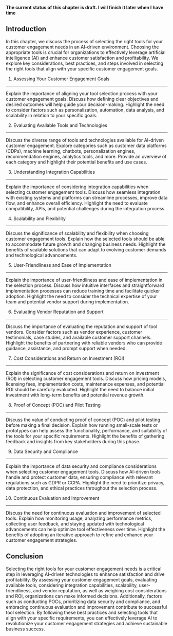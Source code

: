 **The current status of this chapter is draft. I will finish it later when I have time**

Introduction
------------

In this chapter, we discuss the process of selecting the right tools for your customer engagement needs in an AI-driven environment. Choosing the appropriate tools is crucial for organizations to effectively leverage artificial intelligence (AI) and enhance customer satisfaction and profitability. We explore key considerations, best practices, and steps involved in selecting the right tools that align with your specific customer engagement goals.

1. Assessing Your Customer Engagement Goals
-------------------------------------------

Explain the importance of aligning your tool selection process with your customer engagement goals. Discuss how defining clear objectives and desired outcomes will help guide your decision-making. Highlight the need to consider factors such as personalization, automation, data analysis, and scalability in relation to your specific goals.

2. Evaluating Available Tools and Technologies
----------------------------------------------

Discuss the diverse range of tools and technologies available for AI-driven customer engagement. Explore categories such as customer data platforms (CDPs), machine learning, chatbots, personalization engines, recommendation engines, analytics tools, and more. Provide an overview of each category and highlight their potential benefits and use cases.

3. Understanding Integration Capabilities
-----------------------------------------

Explain the importance of considering integration capabilities when selecting customer engagement tools. Discuss how seamless integration with existing systems and platforms can streamline processes, improve data flow, and enhance overall efficiency. Highlight the need to evaluate compatibility, APIs, and potential challenges during the integration process.

4. Scalability and Flexibility
------------------------------

Discuss the significance of scalability and flexibility when choosing customer engagement tools. Explain how the selected tools should be able to accommodate future growth and changing business needs. Highlight the benefits of scalable solutions that can adapt to evolving customer demands and technological advancements.

5. User-Friendliness and Ease of Implementation
-----------------------------------------------

Explain the importance of user-friendliness and ease of implementation in the selection process. Discuss how intuitive interfaces and straightforward implementation processes can reduce training time and facilitate quicker adoption. Highlight the need to consider the technical expertise of your team and potential vendor support during implementation.

6. Evaluating Vendor Reputation and Support
-------------------------------------------

Discuss the importance of evaluating the reputation and support of tool vendors. Consider factors such as vendor experience, customer testimonials, case studies, and available customer support channels. Highlight the benefits of partnering with reliable vendors who can provide guidance, assistance, and prompt support when needed.

7. Cost Considerations and Return on Investment (ROI)
-----------------------------------------------------

Explain the significance of cost considerations and return on investment (ROI) in selecting customer engagement tools. Discuss how pricing models, licensing fees, implementation costs, maintenance expenses, and potential ROI should be carefully evaluated. Highlight the need to balance initial investment with long-term benefits and potential revenue growth.

8. Proof of Concept (POC) and Pilot Testing
-------------------------------------------

Discuss the value of conducting proof of concept (POC) and pilot testing before making a final decision. Explain how running small-scale tests or prototypes can help assess the functionality, performance, and suitability of the tools for your specific requirements. Highlight the benefits of gathering feedback and insights from key stakeholders during this phase.

9. Data Security and Compliance
-------------------------------

Explain the importance of data security and compliance considerations when selecting customer engagement tools. Discuss how AI-driven tools handle and protect customer data, ensuring compliance with relevant regulations such as GDPR or CCPA. Highlight the need to prioritize privacy, data protection, and ethical practices throughout the selection process.

10. Continuous Evaluation and Improvement
-----------------------------------------

Discuss the need for continuous evaluation and improvement of selected tools. Explain how monitoring usage, analyzing performance metrics, collecting user feedback, and staying updated with technological advancements can help optimize tool effectiveness over time. Highlight the benefits of adopting an iterative approach to refine and enhance your customer engagement strategies.

Conclusion
----------

Selecting the right tools for your customer engagement needs is a critical step in leveraging AI-driven technologies to enhance satisfaction and drive profitability. By assessing your customer engagement goals, evaluating available tools, considering integration capabilities, scalability, user-friendliness, and vendor reputation, as well as weighing cost considerations and ROI, organizations can make informed decisions. Additionally, factors such as conducting POCs, prioritizing data security and compliance, and embracing continuous evaluation and improvement contribute to successful tool selection. By following these best practices and selecting tools that align with your specific requirements, you can effectively leverage AI to revolutionize your customer engagement strategies and achieve sustainable business success.
